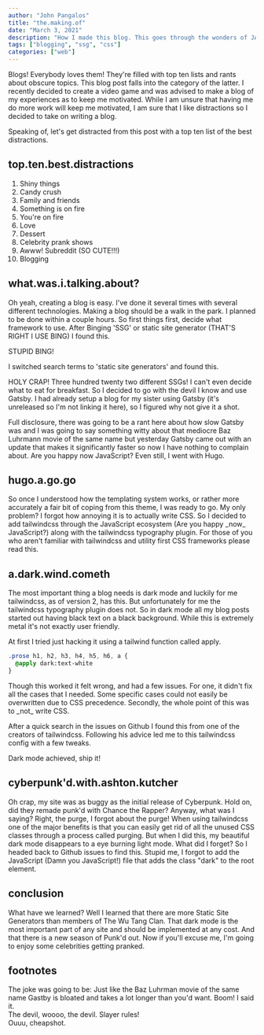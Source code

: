 ```yaml
---
author: "John Pangalos"
title: "the.making.of"
date: "March 3, 2021"
description: "How I made this blog. This goes through the wonders of JAM stack and this blog's choices of technology. Includes info on Hugo, Gastby and the greatest search engine of them all... Bing!"
tags: ["blogging", "ssg", "css"]
categories: ["web"]
---
```


<script context="module">
  import Link from "$lib/components/Link.svelte";
  import FootnoteAnchor from "$lib/components/FootnoteAnchor.svelte"
  import FootnoteLink from "$lib/components/FootnoteLink.svelte"
</script>

<p>
Blogs! Everybody loves them! They're filled with top ten lists and rants about
obscure topics. This blog post falls into the category of the latter. I recently
decided to create a video game and was advised to make a blog of my experiences
as to keep me motivated. While I am unsure that having me do more work will keep
me motivated, I am sure that I like distractions so I decided to take on writing
a blog.
</p>

<p>
Speaking of, let's get distracted from this post with a top ten list of the best
distractions.
</p>

## top.ten.best.distractions

1. Shiny things
2. Candy crush
3. Family and friends
4. Something is on fire
5. You're on fire
6. Love
7. Dessert
8. Celebrity prank shows
9. <Link to="https://www.reddit.com/r/Awww/">Awww! Subreddit</Link>
   (SO CUTE!!!)
10. Blogging

## what.was.i.talking.about?

<p>
Oh yeah, creating a blog is easy. I've done it several times with several
different technologies. Making a blog should be a walk in the park. I planned to
be done within a couple hours. So first things first, decide what framework to
use. After Binging 'SSG' or static site generator (THAT'S RIGHT I USE BING) I
found
<Link to="https://www.military-ranks.org/army/staff-sergeant">this.</Link>
</p>

<p>
STUPID BING!
</p>

<p>
I switched search terms to 'static site generators' and found
<Link to="https://jamstack.org/generators/">this.</Link>
</p>

<p>
HOLY CRAP! Three hundred twenty two different SSGs! I can't even decide what to
eat for breakfast. So I decided to go with the devil I know and use
<Link to="https://www.gatsbyjs.com/">Gatsby.</Link> I had already
setup a blog for my sister using Gatsby (it's unreleased so I'm not linking it
here), so I figured why not give it a shot.
</p>

<p>
Full disclosure, there was going to be a rant here about how slow Gatsby was and
I was going to say something witty about that mediocre Baz Luhrmann movie of the
same name<FootnoteLink number={1} /> but yesterday Gatsby came out with an update that
makes it significantly faster so now I have nothing to complain about. Are you
happy now JavaScript? Even still, I went with
<Link to="https://gohugo.io/">Hugo.</Link>
</p>

## hugo.a.go.go

<p>
So once I understood how the templating system works, or rather more accurately
a fair bit of coping from
<Link to="https://github.com/nodejh/hugo-theme-mini">this theme,</Link> I was ready to go. My only problem? I forgot how annoying it is to
actually write CSS. So I decided to add
<Link to="https://tailwindcss.com/">tailwindcss</Link> through the
JavaScript ecosystem (Are you happy _now_ JavaScript?) along with the
tailwindcss
<Link to="https://github.com/tailwindlabs/tailwindcss-typography">typography plugin.</Link> For those of you who aren't familiar with tailwindcss and utility
first CSS frameworks please read
<Link to="https://tailwindcss.com/docs/utility-first">this.</Link>
</p>

## a.dark.wind.cometh

<p>
The most important thing a blog needs is dark mode and luckily for me
tailwindcss, as of version 2, has this. But unfortunately for me the tailwindcss
typography plugin does not. So in dark mode all my blog posts started out having
black text on a black background. While this is extremely
metal<FootnoteLink number={2} /> it's not exactly user friendly.
</p>

<p>
At first I tried just hacking it using a tailwind function called apply.
</p>

<!-- prettier-ignore -->
```css
.prose h1, h2, h3, h4, h5, h6, a {
  @apply dark:text-white
}
```

<p>
Though this worked it felt wrong, and had a few issues. For one, it didn't fix
all the cases that I needed. Some specific cases could not easily be overwritten
due to CSS precedence. Secondly, the whole point of this was to _not_ write CSS.
</p>

<p>
After a quick search in the issues on Github I found
<Link to="https://github.com/tailwindlabs/tailwindcss-typography/issues/69#issuecomment-752946920">this</Link>
from one of the creators of tailwindcss. Following his advice led me to this
<Link to="https://play.tailwindcss.com/LgsL0iVTpL?file=config">tailwindcss config</Link> with a few tweaks.
</p>

<p>
Dark mode achieved, ship it!
</p>

## cyberpunk'd.with.ashton.kutcher

<p>
Oh crap, my site was as buggy as the initial release of
Cyberpunk<FootnoteLink number={3} />. Hold on, did they
<Link to="https://www.imdb.com/title/tt10521204/">remade punk'd with Chance the Rapper?</Link> Anyway, what was I saying? Right, the purge, I
forgot about the purge! When using tailwindcss one of the major benefits is that
you can easily get rid of all the unused CSS classes through a process called
purging. But when I did this, my beautiful dark mode disappears to a eye burning
light mode. What did I forget? So I headed back to Github issues to find
<Link to="https://github.com/tailwindlabs/tailwindcss/issues/3061">this.</Link>
Stupid me, I forgot to add the JavaScript (Damn you JavaScript!) file that adds
the class "dark" to the root element.
</p>

## conclusion

<p>
What have we learned? Well I learned that there are more Static Site Generators
than members of The Wu Tang Clan. That dark mode is the most important part of
any site and should be implemented at any cost. And that there is a new season
of Punk'd out. Now if you'll excuse me, I'm going to enjoy some celebrities
getting pranked.
</p>

## footnotes

<div>
<FootnoteAnchor number={1} /> The joke was going to be: Just like the Baz Luhrman
movie of the same name Gastby is bloated and takes a lot longer than you'd want.
Boom! I said it.
</div>
<div>
<FootnoteAnchor number={2} /> <span class="text-gray-900 bg-black hover:bg-gray-300 hover:text-red-800 p-0.5 -m-0.5">The devil,
woooo, the devil. Slayer rules!</span>
</div>
<div>
<FootnoteAnchor number={3} /> Ouuu,
<Link to="https://twitter.com/GenePark/status/1339662024268247043">cheapshot.</Link>
</div>
